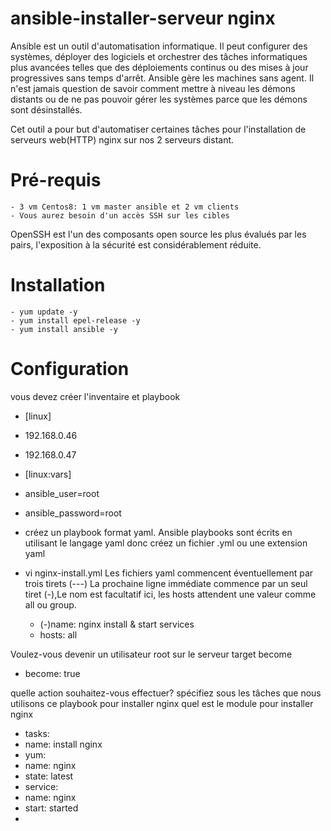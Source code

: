 # ansible-installer-serveur nginx
Ansible est un outil d'automatisation informatique. Il peut configurer des systèmes, déployer des logiciels et orchestrer des tâches informatiques plus avancées telles que des déploiements continus ou des mises à jour progressives sans temps d'arrêt. Ansible gère les machines sans agent. Il n'est jamais question de savoir comment mettre à niveau les démons distants ou de ne pas pouvoir gérer les systèmes parce que les démons sont désinstallés.

Cet outil a pour but d'automatiser certaines tâches pour l'installation de serveurs web(HTTP) nginx sur nos 2 serveurs distant.
# Pré-requis
    - 3 vm Centos8: 1 vm master ansible et 2 vm clients
    - Vous aurez besoin d'un accès SSH sur les cibles
OpenSSH est l'un des composants open source les plus évalués par les pairs, l'exposition à la sécurité est considérablement réduite.
# Installation
    - yum update -y
    - yum install epel-release -y 
    - yum install ansible -y
# Configuration
vous devez créer l'inventaire et playbook
 - [linux]
 - 192.168.0.46
 - 192.168.0.47
 - [linux:vars]
 - ansible_user=root
 - ansible_password=root
 - créez un playbook format yaml.
Ansible playbooks sont écrits en utilisant le langage yaml donc créez un fichier .yml ou une extension yaml
 - vi nginx-install.yml
Les fichiers yaml commencent éventuellement par trois tirets (---)
La prochaine ligne immédiate commence par un seul tiret (-),Le nom est facultatif ici, les hosts attendent une valeur comme all ou group.

   - (-)name: nginx install & start services
   - hosts: all
  
Voulez-vous devenir un utilisateur root sur le serveur target become 
  - become: true

quelle action souhaitez-vous effectuer? spécifiez sous les tâches que nous utilisons ce playbook pour installer nginx
quel est le module pour installer nginx
  - tasks:
  - name: install nginx
  - yum:
  - name: nginx
  - state: latest
  - service:
  - name: nginx
  - start: started
  - 

